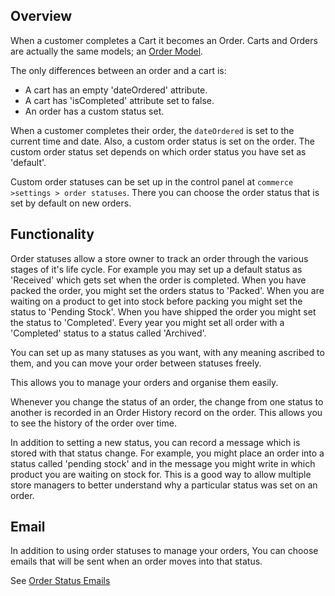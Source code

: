 ## Overview

When a customer completes a Cart it becomes an Order. Carts and Orders are actually the same models; an [Order Model](en/order-model.md).

The only differences between an order and a cart is:

- A cart has an empty 'dateOrdered' attribute.
- A cart has 'isCompleted' attribute set to false.
- An order has a custom status set.

When a customer completes their order, the `dateOrdered` is set to the current time and date. Also, a custom order status is set on the order. The custom order status set depends on which order status you have set as 'default'.

Custom order statuses can be set up in the control panel at `commerce >settings > order statuses`. There you can choose the order status that is set by default on new orders.

## Functionality

Order statuses allow a store owner to track an order through the various stages of it's life cycle. For example you may set up a default status as 'Received' which gets set when the order is completed. When you have packed the order, you might set the orders status to 'Packed'. When you are waiting on a product to get into stock before packing you might set the status to 'Pending Stock'. When you have shipped the order you might set the status to 'Completed'. Every year you might set all order with a 'Completed' status to a status called 'Archived'.

You can set up as many statuses as you want, with any meaning ascribed to them, and you can move your order between statuses freely.

This allows you to manage your orders and organise them easily.

Whenever you change the status of an order, the change from one status to another is recorded in an Order History record on the order. This allows you to see the history of the order over time.

In addition to setting a new status, you can record a message which is stored with that status change. For example, you might place an order into a status called 'pending stock' and in the message you might write in which product you are waiting on stock for. This is a good way to allow multiple store managers to better understand why a particular status was set on an order.

## Email

In addition to using order statuses to manage your orders, You can choose emails that will be sent when an order moves into that status.

See [Order Status Emails](en/order-status-emails)
